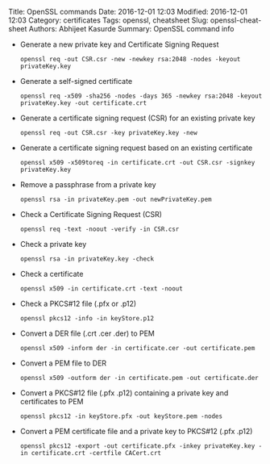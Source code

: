 Title: OpenSSL commands
Date: 2016-12-01 12:03
Modified: 2016-12-01 12:03
Category: certificates
Tags: openssl, cheatsheet
Slug: openssl-cheat-sheet
Authors: Abhijeet Kasurde
Summary: OpenSSL command info


*  Generate a new private key and Certificate Signing Request

    `openssl req -out CSR.csr -new -newkey rsa:2048 -nodes -keyout privateKey.key`

* Generate a self-signed certificate

    `openssl req -x509 -sha256 -nodes -days 365 -newkey rsa:2048 -keyout privateKey.key -out certificate.crt`

* Generate a certificate signing request (CSR) for an existing private key

    `openssl req -out CSR.csr -key privateKey.key -new`

* Generate a certificate signing request based on an existing certificate

    `openssl x509 -x509toreq -in certificate.crt -out CSR.csr -signkey privateKey.key`

* Remove a passphrase from a private key

    `openssl rsa -in privateKey.pem -out newPrivateKey.pem`

* Check a Certificate Signing Request (CSR)

    `openssl req -text -noout -verify -in CSR.csr`

* Check a private key

    `openssl rsa -in privateKey.key -check`

* Check a certificate

    `openssl x509 -in certificate.crt -text -noout`

* Check a PKCS#12 file (.pfx or .p12)

    `openssl pkcs12 -info -in keyStore.p12`

* Convert a DER file (.crt .cer .der) to PEM

    `openssl x509 -inform der -in certificate.cer -out certificate.pem`

* Convert a PEM file to DER

    `openssl x509 -outform der -in certificate.pem -out certificate.der`

* Convert a PKCS#12 file (.pfx .p12) containing a private key and certificates to PEM

    `openssl pkcs12 -in keyStore.pfx -out keyStore.pem -nodes`

* Convert a PEM certificate file and a private key to PKCS#12 (.pfx .p12)

    `openssl pkcs12 -export -out certificate.pfx -inkey privateKey.key -in certificate.crt -certfile CACert.crt`
